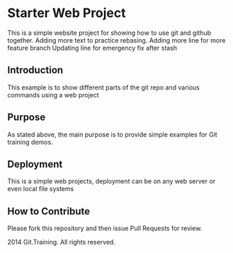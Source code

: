 # Starter Web Project

This is a simple website project for showing
how to use git and github together. Adding more text to practice rebasing.
Adding more line for more feature branch
Updating line for emergency fix after stash 

## Introduction

This example is to show different parts
of the git repo and various commands 
using a web project

## Purpose

As stated above, the main purpose is to provide
simple examples for Git training demos.

## Deployment

This is a simple web projects, deployment 
can be on any web server or even local
file systems

## How to Contribute

Please fork this repository and then issue Pull Requests for review.

2014 Git.Training. All rights reserved.